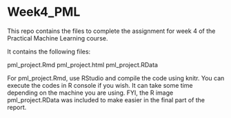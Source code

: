 # Week4_PML

This repo contains the files to complete the assignment for week 4 of the 
Practical Machine Learning course.

It contains the following files:

pml_project.Rmd
pml_project.html
pml_project.RData

For pml_project.Rmd, use RStudio and compile the code using knitr. 
You can execute the codes in R console if you wish. It can take some
time depending on the machine you are using. FYI, the R image pml_project.RData 
was included to make easier in the final part of the report. 